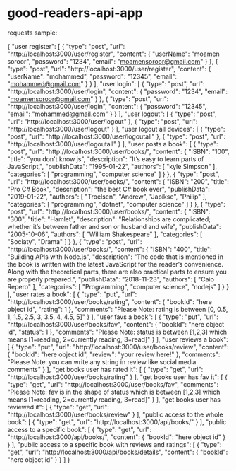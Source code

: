 # good-readers-api-app

requests sample:

{
  "user register": [
    {
      "type": "post",
      "url": "http://localhost:3000/user/register",
      "content": {
        "userName": "moamen soroor",
        "password": "1234",
        "email": "moamensoroor@gmail.com"
      }
    },
    {
      "type": "post",
      "url": "http://localhost:3000/user/register",
      "content": {
        "userName": "mohammed",
        "password": "12345",
        "email": "mohammed@gmail.com"
      }
    }
  ],
  "user login": [
    {
      "type": "post",
      "url": "http://localhost:3000/user/login",
      "content": {
        "password": "1234",
        "email": "moamensoroor@gmail.com"
      }
    },
    {
      "type": "post",
      "url": "http://localhost:3000/user/login",
      "content": {
        "password": "12345",
        "email": "mohammed@gmail.com"
      }
    }
  ],
  "user logout": [
    {
      "type": "post",
      "url": "http://localhost:3000/user/logout"
    },
    {
      "type": "post",
      "url": "http://localhost:3000/user/logout"
    }
  ],
  "user logout all devices": [
    {
      "type": "post",
      "url": "http://localhost:3000/user/logoutall"
    },
    {
      "type": "post",
      "url": "http://localhost:3000/user/logoutall"
    }
  ],
  "user posts a book": [
    {
      "type": "post",
      "url": "http://localhost:3000/user/books/",
      "content": {
        "ISBN": "100",
        "title": "you don't know js",
        "description": "It’s easy to learn parts of JavaScript,",
        "publishData": "1995-01-22",
        "authors": [
          "kyle Simpson"
        ],
        "categories": [
          "programming",
          "computer science"
        ]
      }
    },
    {
      "type": "post",
      "url": "http://localhost:3000/user/books/",
      "content": {
        "ISBN": "200",
        "title": "Pro C# Book",
        "description": "the best C# book ever",
        "publishData": "2019-01-22",
        "authors": [
          "Troelsen",
          "Andrew",
          "Japikse",
          "Philip"
        ],
        "categories": [
          "programming",
          "dotnet",
          "computer science"
        ]
      }
    },
    {
      "type": "post",
      "url": "http://localhost:3000/user/books/",
      "content": {
        "ISBN": "300",
        "title": "Hamlet",
        "description": "Relationships are complicated; whether it’s between father and son or husband and wife",
        "publishData": "2005-10-06",
        "authors": [
          "William Shakespeare"
        ],
        "categories": [
          "Sociaty",
          "Drama"
        ]
      }
    },
    {
      "type": "post",
      "url": "http://localhost:3000/user/books/",
      "content": {
        "ISBN": "400",
        "title": "Building APIs with Node.js",
        "description": "The code that is mentioned in the book is written with the latest JavaScript for the reader’s convenience. Along with the theoretical parts, there are also practical parts to ensure you are properly prepared.",
        "publishData": "2018-11-23",
        "authors": [
          "Caio Repero"
        ],
        "categories": [
          "Programming",
          "computer science",
          "nodejs"
        ]
      }
    }
  ],
  "user rates a book": [
    {
      "type": "put",
      "url": "http://localhost:3000/user/books/rating",
      "content": {
        "bookId": "here object id",
        "rating": 1
      },
      "comments": "Please Note: rating is between [0, 0.5, 1, 1.5, 2.5, 3, 3.5, 4, 4.5, 5]"
    }
  ],
  "user favs a book": [
    {
      "type": "put",
      "url": "http://localhost:3000/user/books/fav",
      "content": {
        "bookId": "here object id",
        "status": 1
      },
      "comments": "Please Note: status is between [1,2,3] which means [1=reading, 2=currently reading, 3=read]"
    }
  ],
  "user reviews a book": [
    {
      "type": "put",
      "url": "http://localhost:3000/user/books/review",
      "content": {
        "bookId": "here object id",
        "review": "your review here!"
      },
      "comments": "Please Note: you can write any string in review like social media comments"
    }
  ],
  "get books user has rated it": [
    {
      "type": "get",
      "url": "http://localhost:3000/user/books/rating"
    }
  ],
  "get books user has fav it": [
    {
      "type": "get",
      "url": "http://localhost:3000/user/books/fav",
      "comments": "Please Note: fav is in the shape of status which is between [1,2,3] which means [1=reading, 2=currently reading, 3=read]"
    }
  ],
  "get books user has reviewed it": [
    {
      "type": "get",
      "url": "http://localhost:3000/user/books/review"
    }
  ],
  "public access to the whole book": [
    {
      "type": "get",
      "url": "http://localhost:3000/api/books/"
    }
  ],
  "public access to a specific book": [
    {
      "type": "get",
      "url": "http://localhost:3000/api/books/",
      "content": {
        "bookId": "here object id"
      }
    }
  ],
  "public access to a specific book with reviews and ratings": [
    {
      "type": "get",
      "url": "http://localhost:3000/api/books/details",
      "content": {
        "bookId": "here object id"
      }
    }
  ]
}
